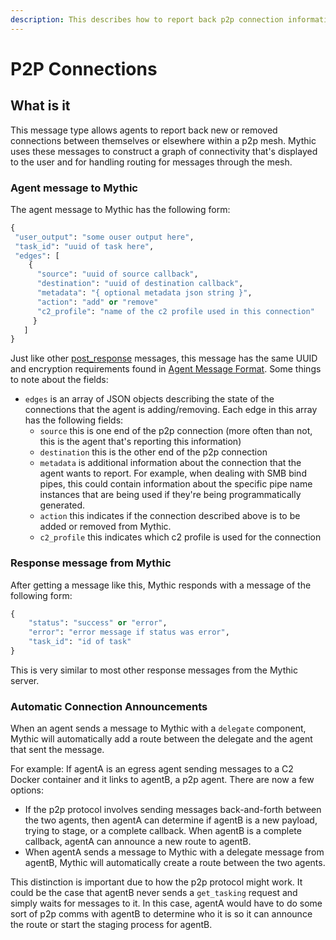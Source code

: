 ```yaml
---
description: This describes how to report back p2p connection information to the server
---
```


# P2P Connections

## What is it

This message type allows agents to report back new or removed connections between themselves or elsewhere within a p2p mesh. Mythic uses these messages to construct a graph of connectivity that's displayed to the user and for handling routing for messages through the mesh.

### Agent message to Mythic

The agent message to Mythic has the following form:

```python
{
 "user_output": "some ouser output here",
 "task_id": "uuid of task here",
 "edges": [
    {
      "source": "uuid of source callback",
      "destination": "uuid of destination callback",
      "metadata": "{ optional metadata json string }",
      "action": "add" or "remove"
      "c2_profile": "name of the c2 profile used in this connection"
     }
   ]
}
```

Just like other [post\_response](../../payload-type-development/create\_tasking/agent-side-coding/action-post\_response.md) messages, this message has the same UUID and encryption requirements found in [Agent Message Format](../../payload-type-development/create\_tasking/agent-side-coding/agent-message-format.md). Some things to note about the fields:

* `edges` is an array of JSON objects describing the state of the connections that the agent is adding/removing. Each edge in this array has the following fields:
  * `source` this is one end of the p2p connection (more often than not, this is the agent that's reporting this information)
  * `destination` this is the other end of the p2p connection
  * `metadata` is additional information about the connection that the agent wants to report. For example, when dealing with SMB bind pipes, this could contain information about the specific pipe name instances that are being used if they're being programmatically generated.
  * `action` this indicates if the connection described above is to be added or removed from Mythic.
  * `c2_profile` this indicates which c2 profile is used for the connection

### Response message from Mythic

After getting a message like this, Mythic responds with a message of the following form:

```python
{
    "status": "success" or "error",
    "error": "error message if status was error",
    "task_id": "id of task"
}
```

This is very similar to most other response messages from the Mythic server.

### Automatic Connection Announcements

When an agent sends a message to Mythic with a `delegate` component, Mythic will automatically add a route between the delegate and the agent that sent the message.

For example: If agentA is an egress agent sending messages to a C2 Docker container and it links to agentB, a p2p agent. There are now a few options:

* If the p2p protocol involves sending messages back-and-forth between the two agents, then agentA can determine if agentB is a new payload, trying to stage, or a complete callback. When agentB is a complete callback, agentA can announce a new route to agentB.
* When agentA sends a message to Mythic with a delegate message from agentB, Mythic will automatically create a route between the two agents.

This distinction is important due to how the p2p protocol might work. It could be the case that agentB never sends a `get_tasking` request and simply waits for messages to it. In this case, agentA would have to do some sort of p2p comms with agentB to determine who it is so it can announce the route or start the staging process for agentB.
